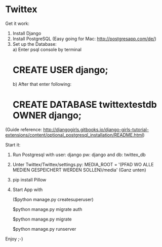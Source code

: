 # Twittex  

Get it work:  

1) Install Django  
2) Install PostgreSQL (Easy going for Mac: http://postgresapp.com/de/)  
3) Set up the Database:  
   a) Enter psql console by terminal  
      # CREATE USER django;  
   b) After that enter following:  
      # CREATE DATABASE twittextestdb OWNER django;  
    
(Guide reference: http://djangogirls.gitbooks.io/django-girls-tutorial-extensions/content/optional_postgresql_installation/README.html)  
  
  
Start it:  
1) Run Postgresql with user: django pw: django and db: twittex_db

2) Unter Twittex/Twittex/settings.py: MEDIA_ROOT = '(PFAD WO ALLE MEDIEN GESPEICHERT WERDEN SOLLEN)/media' (Ganz unten)

3) pip install Pillow

4) Start App with

	($python manage.py createsuperuser)
	
	$python manage.py migrate auth
	
	$python manage.py migrate
	
	$python manage.py runserver	
	
  
Enjoy ;-)  
  
  
